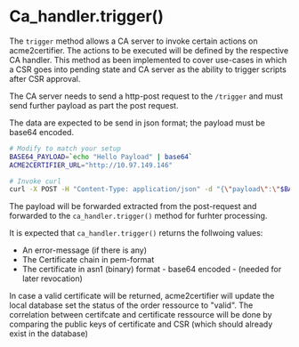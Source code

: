 <!-- markdownlint-disable  MD013 -->
<!-- wiki-title CA trigger -->
# Ca_handler.trigger()

The ```trigger``` method allows a CA server to invoke certain actions on acme2certifier. The actions to be executed will be
defined by the respective CA handler. This method as been implemented to cover use-cases in which a CSR goes into pending state and CA server as the ability to trigger scripts
after CSR approval.

The CA server needs to send a http-post request to the ```/trigger``` and must send further payload as part the post request.

The data are expected to be send in json format; the payload must be base64 encoded.

```bash
# Modify to match your setup
BASE64_PAYLOAD=`echo "Hello Payload" | base64`
ACME2CERTIFIER_URL="http://10.97.149.146"

# Invoke curl
curl -X POST -H "Content-Type: application/json" -d "{\"payload\":\"$BASE64_PAYLOAD\"}" "$ACME2CERTIFIER_URL/trigger"
```

The payload will be forwarded extracted from the post-request and forwarded to the ```ca_handler.trigger()``` method for furhter processing.

It is expected that ```ca_handler.trigger()``` returns the follwoing values:

- An error-message (if there is any)
- The Certificate chain in pem-format
- The certificate in asn1 (binary) format - base64 encoded - (needed for later revocation)

In case a valid certificate will be returned,  acme2certifier will update the local database set the status of the order ressource to "valid".
The correlation between certifcate and certificate ressource will be done by comparing the public keys of certificate and CSR (which should
already exist in the database)
